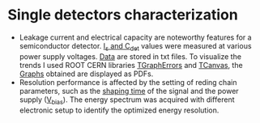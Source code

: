 # Single detectors characterization
- Leakage current and electrical capacity are noteworthy features for a semiconductor detector. [I<sub>s</sub> and C<sub>det</sub>](Detector1/Is_Ceq) values were measured at various power supply voltages. [Data](Detector1/Is_Ceq/Data) are stored in txt files. To visualize the trends I used ROOT CERN libraries [TGraphErrors](https://root.cern.ch/doc/master/classTGraphErrors.html) and [TCanvas](https://root.cern.ch/doc/master/classTCanvas.html), the [Graphs](Detector1/Is_Ceq/Graphs) obtained are displayed as PDFs.
- Resolution performance is affected by the setting of reding chain parameters, such as the [shaping time](Detector1/Shaping_time) of the signal and the power supply ([V<sub>bias</sub>](Detector1/Vbias)). The energy spectrum was acquired with different electronic setup to identify the optimized energy resolution.
